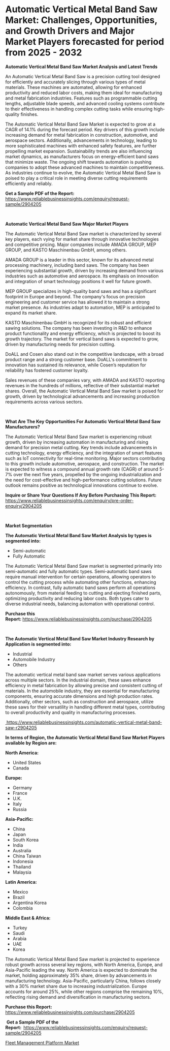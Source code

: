 <p><h1>Automatic Vertical Metal Band Saw Market: Challenges, Opportunities, and Growth Drivers and Major Market Players forecasted for period from 2025 - 2032</h1></p><p><strong>Automatic Vertical Metal Band Saw Market Analysis and Latest Trends</strong></p>
<p><p>An Automatic Vertical Metal Band Saw is a precision cutting tool designed for efficiently and accurately slicing through various types of metal materials. These machines are automated, allowing for enhanced productivity and reduced labor costs, making them ideal for manufacturing and metal fabrication industries. Features such as programmable cutting lengths, adjustable blade speeds, and advanced cooling systems contribute to their effectiveness in handling complex cutting tasks while ensuring high-quality finishes.</p><p>The Automatic Vertical Metal Band Saw Market is expected to grow at a CAGR of 14.1% during the forecast period. Key drivers of this growth include increasing demand for metal fabrication in construction, automotive, and aerospace sectors. Additionally, advancements in technology, leading to more sophisticated machines with enhanced safety features, are further propelling market expansion. Sustainability trends are also influencing market dynamics, as manufacturers focus on energy-efficient band saws that minimize waste. The ongoing shift towards automation is pushing companies to adopt these advanced machines to maintain competitiveness. As industries continue to evolve, the Automatic Vertical Metal Band Saw is poised to play a critical role in meeting diverse cutting requirements efficiently and reliably.</p></p>
<p><strong>Get a Sample PDF of the Report:&nbsp;</strong> <a href="https://www.reliablebusinessinsights.com/enquiry/request-sample/2904205?utm_campaign=2734&utm_medium=2&utm_source=Github&utm_content=ia&utm_term=11032025&utm_id=automatic-vertical-metal-band-saw">https://www.reliablebusinessinsights.com/enquiry/request-sample/2904205</a></p>
<p>&nbsp;</p>
<p><strong>Automatic Vertical Metal Band Saw Major Market Players</strong></p>
<p><p>The Automatic Vertical Metal Band Saw market is characterized by several key players, each vying for market share through innovative technologies and competitive pricing. Major companies include AMADA GROUP, MEP GROUP, and KASTO Maschinenbau GmbH, among others. </p><p>AMADA GROUP is a leader in this sector, known for its advanced metal processing machinery, including band saws. The company has been experiencing substantial growth, driven by increasing demand from various industries such as automotive and aerospace. Its emphasis on innovation and integration of smart technology positions it well for future growth.</p><p>MEP GROUP specializes in high-quality band saws and has a significant footprint in Europe and beyond. The company's focus on precision engineering and customer service has allowed it to maintain a strong market presence. As industries adapt to automation, MEP is anticipated to expand its market share.</p><p>KASTO Maschinenbau GmbH is recognized for its robust and efficient sawing solutions. The company has been investing in R&D to enhance product functionality and energy efficiency, which is projected to boost its growth trajectory. The market for vertical band saws is expected to grow, driven by manufacturing needs for precision cutting.</p><p>DoALL and Cosen also stand out in the competitive landscape, with a broad product range and a strong customer base. DoALL's commitment to innovation has sustained its relevance, while Cosen’s reputation for reliability has fostered customer loyalty.</p><p>Sales revenues of these companies vary, with AMADA and KASTO reporting revenues in the hundreds of millions, reflective of their substantial market shares. Overall, the Automatic Vertical Metal Band Saw market is poised for growth, driven by technological advancements and increasing production requirements across various sectors.</p></p>
<p>&nbsp;</p>
<p><strong>What Are The Key Opportunities For Automatic Vertical Metal Band Saw Manufacturers?</strong></p>
<p><p>The Automatic Vertical Metal Band Saw market is experiencing robust growth, driven by increasing automation in manufacturing and rising demand for precision metal cutting. Key trends include advancements in cutting technology, energy efficiency, and the integration of smart features such as IoT connectivity for real-time monitoring. Major sectors contributing to this growth include automotive, aerospace, and construction. The market is expected to witness a compound annual growth rate (CAGR) of around 5-7% over the next five years, propelled by the ongoing industrialization and the need for cost-effective and high-performance cutting solutions. Future outlook remains positive as technological innovations continue to evolve.</p></p>
<p><strong>Inquire or Share Your Questions If Any Before Purchasing This Report:</strong> <a href="https://www.reliablebusinessinsights.com/enquiry/pre-order-enquiry/2904205?utm_campaign=2734&utm_medium=2&utm_source=Github&utm_content=ia&utm_term=11032025&utm_id=automatic-vertical-metal-band-saw">https://www.reliablebusinessinsights.com/enquiry/pre-order-enquiry/2904205</a></p>
<p>&nbsp;</p>
<p><strong>Market Segmentation</strong></p>
<p><strong>The Automatic Vertical Metal Band Saw Market Analysis by types is segmented into:</strong></p>
<p><ul><li>Semi-automatic</li><li>Fully Automatic</li></ul></p>
<p><p>The Automatic Vertical Metal Band Saw market is segmented primarily into semi-automatic and fully automatic types. Semi-automatic band saws require manual intervention for certain operations, allowing operators to control the cutting process while automating other functions, enhancing efficiency. In contrast, fully automatic band saws perform all operations autonomously, from material feeding to cutting and ejecting finished parts, optimizing productivity and reducing labor costs. Both types cater to diverse industrial needs, balancing automation with operational control.</p></p>
<p><strong>Purchase this Report:&nbsp;</strong><a href="https://www.reliablebusinessinsights.com/purchase/2904205?utm_campaign=2734&utm_medium=2&utm_source=Github&utm_content=ia&utm_term=11032025&utm_id=automatic-vertical-metal-band-saw">https://www.reliablebusinessinsights.com/purchase/2904205</a></p>
<p>&nbsp;</p>
<p><strong>The Automatic Vertical Metal Band Saw Market Industry Research by Application is segmented into:</strong></p>
<p><ul><li>Industrial</li><li>Automobile Industry</li><li>Others</li></ul></p>
<p><p>The automatic vertical metal band saw market serves various applications across multiple sectors. In the industrial domain, these saws enhance efficiency in metal fabrication by allowing precise and consistent cutting of materials. In the automobile industry, they are essential for manufacturing components, ensuring accurate dimensions and high production rates. Additionally, other sectors, such as construction and aerospace, utilize these saws for their versatility in handling different metal types, contributing to overall productivity and quality in manufacturing processes.</p></p>
<p><a href="https://www.reliablebusinessinsights.com/automatic-vertical-metal-band-saw-r2904205?utm_campaign=2734&utm_medium=2&utm_source=Github&utm_content=ia&utm_term=11032025&utm_id=automatic-vertical-metal-band-saw">&nbsp;https://www.reliablebusinessinsights.com/automatic-vertical-metal-band-saw-r2904205</a></p>
<p><strong>In terms of Region, the Automatic Vertical Metal Band Saw Market Players available by Region are:</strong></p>
<p>
    <p> <strong> North America: </strong>
        <ul>
            <li>United States</li>
            <li>Canada</li>
        </ul>
        </p> 
    <p> <strong> Europe: </strong>
        <ul>
            <li>Germany</li>
            <li>France</li>
            <li>U.K.</li>
            <li>Italy</li>
            <li>Russia</li>
        </ul>
        </p> 
    <p> <strong> Asia-Pacific: </strong>
        <ul>
            <li>China</li>
            <li>Japan</li>
            <li>South Korea</li>
            <li>India</li>
            <li>Australia</li>
            <li>China Taiwan</li>
            <li>Indonesia</li>
            <li>Thailand</li>
            <li>Malaysia</li>
        </ul>
        </p> 
    <p> <strong> Latin America: </strong>
        <ul>
            <li>Mexico</li>
            <li>Brazil</li>
            <li>Argentina Korea</li>
            <li>Colombia</li>
        </ul>
        </p> 
    <p> <strong> Middle East & Africa: </strong>
        <ul>
            <li>Turkey</li>
            <li>Saudi</li>
            <li>Arabia</li>
            <li>UAE</li>
            <li>Korea</li>
        </ul>
    </p>
    </p>
<p><p>The Automatic Vertical Metal Band Saw market is projected to experience robust growth across several key regions, with North America, Europe, and Asia-Pacific leading the way. North America is expected to dominate the market, holding approximately 35% share, driven by advancements in manufacturing technology. Asia-Pacific, particularly China, follows closely with a 30% market share due to increasing industrialization. Europe accounts for around 25%, while other regions comprise the remaining 10%, reflecting rising demand and diversification in manufacturing sectors.</p></p>
<p><strong>Purchase this Report: </strong><a href="https://www.reliablebusinessinsights.com/purchase/2904205?utm_campaign=2734&utm_medium=2&utm_source=Github&utm_content=ia&utm_term=11032025&utm_id=automatic-vertical-metal-band-saw">https://www.reliablebusinessinsights.com/purchase/2904205</a></p>
<p>&nbsp;<strong>Get a Sample PDF of the Report:&nbsp;&nbsp;</strong><a href="https://www.reliablebusinessinsights.com/enquiry/request-sample/2904205?utm_campaign=2734&utm_medium=2&utm_source=Github&utm_content=ia&utm_term=11032025&utm_id=automatic-vertical-metal-band-saw">https://www.reliablebusinessinsights.com/enquiry/request-sample/2904205</a></p>
<p><strong></strong></p>
<p><p><a href="https://github.com/nsmifidget3/Market-Research-Report-List-1/blob/main/fleet-management-platform-market.md?utm_campaign=2734&utm_medium=2&utm_source=Github&utm_content=ia&utm_term=11032025&utm_id=automatic-vertical-metal-band-saw">Fleet Management Platform Market</a></p></p>